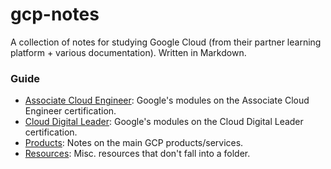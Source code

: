 # gcp-notes

A collection of notes for studying Google Cloud (from their partner learning platform + various documentation). Written in Markdown.

### Guide
* [Associate Cloud Engineer](https://github.com/tmalamut/gcp-notes/tree/main/Associate%20Cloud%20Engineer/): Google's modules on the Associate Cloud Engineer certification.
* [Cloud Digital Leader](https://github.com/tmalamut/gcp-notes/tree/main/Cloud%20Digital%20Leader): Google's modules on the Cloud Digital Leader certification.
* [Products](https://github.com/tmalamut/gcp-notes/tree/main/Products): Notes on the main GCP products/services.
* [Resources](https://github.com/tmalamut/gcp-notes/blob/main/Resources.md): Misc. resources that don't fall into a folder.






